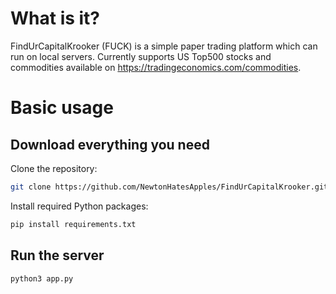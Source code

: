# What is it? 
FindUrCapitalKrooker (FUCK) is a simple paper trading platform which can run on local servers. Currently supports US Top500 stocks and commodities available on https://tradingeconomics.com/commodities.
# Basic usage
## Download everything you need
Clone the repository:

```bash
git clone https://github.com/NewtonHatesApples/FindUrCapitalKrooker.git
```

Install required Python packages:

```bash
pip install requirements.txt
```
## Run the server
```bash
python3 app.py
```
